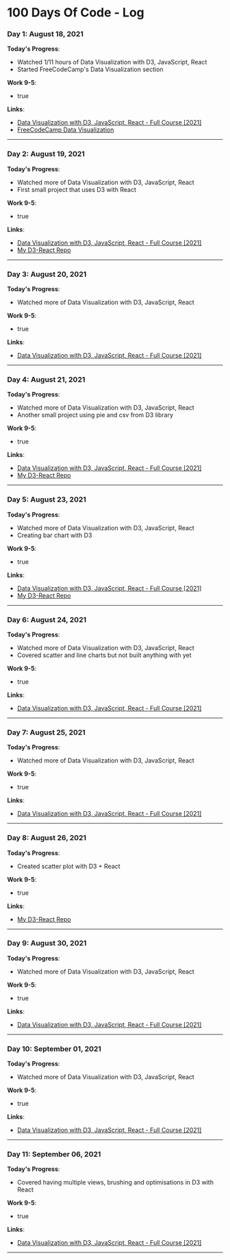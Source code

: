 # 100 Days Of Code - Log

### Day 1: August 18, 2021

**Today's Progress**:

- Watched 1/11 hours of Data Visualization with D3, JavaScript, React
- Started FreeCodeCamp's Data Visualization section

**Work 9-5**:

- true

**Links**:

- [Data Visualization with D3, JavaScript, React - Full Course [2021]](https://youtu.be/2LhoCfjm8R4)
- [FreeCodeCamp Data Visualization](https://www.freecodecamp.org/learn/data-visualization/)

---

### Day 2: August 19, 2021

**Today's Progress**:

- Watched more of Data Visualization with D3, JavaScript, React
- First small project that uses D3 with React

**Work 9-5**:

- true

**Links**:

- [Data Visualization with D3, JavaScript, React - Full Course [2021]](https://youtu.be/2LhoCfjm8R4)
- [My D3-React Repo](https://github.com/itsmarkodowd/D3-React)

---

### Day 3: August 20, 2021

**Today's Progress**:

- Watched more of Data Visualization with D3, JavaScript, React

**Work 9-5**:

- true

**Links**:

- [Data Visualization with D3, JavaScript, React - Full Course [2021]](https://youtu.be/2LhoCfjm8R4)

---

### Day 4: August 21, 2021

**Today's Progress**:

- Watched more of Data Visualization with D3, JavaScript, React
- Another small project using pie and csv from D3 library

**Work 9-5**:

- true

**Links**:

- [Data Visualization with D3, JavaScript, React - Full Course [2021]](https://youtu.be/2LhoCfjm8R4)
- [My D3-React Repo](https://github.com/itsmarkodowd/D3-React)

---

### Day 5: August 23, 2021

**Today's Progress**:

- Watched more of Data Visualization with D3, JavaScript, React
- Creating bar chart with D3

**Work 9-5**:

- true

**Links**:

- [Data Visualization with D3, JavaScript, React - Full Course [2021]](https://youtu.be/2LhoCfjm8R4)
- [My D3-React Repo](https://github.com/itsmarkodowd/D3-React)

---

### Day 6: August 24, 2021

**Today's Progress**:

- Watched more of Data Visualization with D3, JavaScript, React
- Covered scatter and line charts but not built anything with yet

**Work 9-5**:

- true

**Links**:

- [Data Visualization with D3, JavaScript, React - Full Course [2021]](https://youtu.be/2LhoCfjm8R4)

---

### Day 7: August 25, 2021

**Today's Progress**:

- Watched more of Data Visualization with D3, JavaScript, React

**Work 9-5**:

- true

**Links**:

- [Data Visualization with D3, JavaScript, React - Full Course [2021]](https://youtu.be/2LhoCfjm8R4)

---

### Day 8: August 26, 2021

**Today's Progress**:

- Created scatter plot with D3 + React

**Work 9-5**:

- true

**Links**:

- [My D3-React Repo](https://github.com/itsmarkodowd/D3-React)

---

### Day 9: August 30, 2021

**Today's Progress**:

- Watched more of Data Visualization with D3, JavaScript, React

**Work 9-5**:

- true

**Links**:

- [Data Visualization with D3, JavaScript, React - Full Course [2021]](https://youtu.be/2LhoCfjm8R4)

---

### Day 10: September 01, 2021

**Today's Progress**:

- Watched more of Data Visualization with D3, JavaScript, React

**Work 9-5**:

- true

**Links**:

- [Data Visualization with D3, JavaScript, React - Full Course [2021]](https://youtu.be/2LhoCfjm8R4)

---

### Day 11: September 06, 2021

**Today's Progress**:

- Covered having multiple views, brushing and optimisations in D3 with React

**Work 9-5**:

- true

**Links**:

- [Data Visualization with D3, JavaScript, React - Full Course [2021]](https://youtu.be/2LhoCfjm8R4)

---
